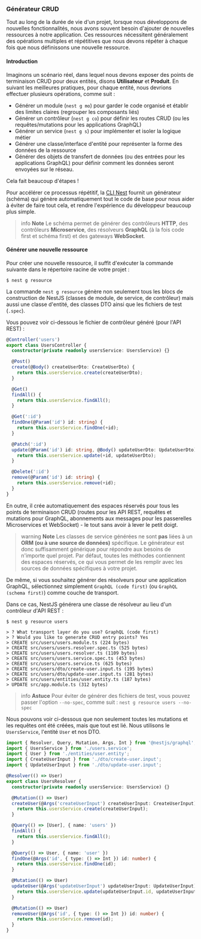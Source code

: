### Générateur CRUD

Tout au long de la durée de vie d'un projet, lorsque nous développons de nouvelles fonctionnalités, nous avons souvent besoin d'ajouter de nouvelles ressources à notre application. Ces ressources nécessitent généralement des opérations multiples et répétitives que nous devons répéter à chaque fois que nous définissons une nouvelle ressource.

#### Introduction

Imaginons un scénario réel, dans lequel nous devons exposer des points de terminaison CRUD pour deux entités, disons **Utilisateur** et **Produit**.
En suivant les meilleures pratiques, pour chaque entité, nous devrions effectuer plusieurs opérations, comme suit :

- Générer un module (`nest g mo`) pour garder le code organisé et établir des limites claires (regrouper les composants liés)
- Générer un contrôleur (`nest g co`) pour définir les routes CRUD (ou les requêtes/mutations pour les applications GraphQL)
- Générer un service (`nest g s`) pour implémenter et isoler la logique métier
- Générer une classe/interface d'entité pour représenter la forme des données de la ressource
- Générer des objets de transfert de données (ou des entrées pour les applications GraphQL) pour définir comment les données seront envoyées sur le réseau.

Cela fait beaucoup d'étapes !

Pour accélérer ce processus répétitif, la [CLI Nest](/cli/overview) fournit un générateur (schéma) qui génère automatiquement tout le code de base pour nous aider à éviter de faire tout cela, et rendre l'expérience du développeur beaucoup plus simple.

> info **Note** Le schéma permet de générer des contrôleurs **HTTP**, des contrôleurs **Microservice**, des résolveurs **GraphQL** (à la fois code first et schéma first) et des gateways **WebSocket**.

#### Générer une nouvelle ressource

Pour créer une nouvelle ressource, il suffit d'exécuter la commande suivante dans le répertoire racine de votre projet :

```shell
$ nest g resource
```

La commande `nest g resource` génère non seulement tous les blocs de construction de NestJS (classes de module, de service, de contrôleur) mais aussi une classe d'entité, des classes DTO ainsi que les fichiers de test (`.spec`).

Vous pouvez voir ci-dessous le fichier de contrôleur généré (pour l'API REST) :

```typescript
@Controller('users')
export class UsersController {
  constructor(private readonly usersService: UsersService) {}

  @Post()
  create(@Body() createUserDto: CreateUserDto) {
    return this.usersService.create(createUserDto);
  }

  @Get()
  findAll() {
    return this.usersService.findAll();
  }

  @Get(':id')
  findOne(@Param('id') id: string) {
    return this.usersService.findOne(+id);
  }

  @Patch(':id')
  update(@Param('id') id: string, @Body() updateUserDto: UpdateUserDto) {
    return this.usersService.update(+id, updateUserDto);
  }

  @Delete(':id')
  remove(@Param('id') id: string) {
    return this.usersService.remove(+id);
  }
}
```

En outre, il crée automatiquement des espaces réservés pour tous les points de terminaison CRUD (routes pour les API REST, requêtes et mutations pour GraphQL, abonnements aux messages pour les passerelles Microservices et WebSocket) - le tout sans avoir à lever le petit doigt.

> warning **Note** Les classes de service générées ne sont **pas** liées à un **ORM (ou à une source de données)** spécifique. Le générateur est donc suffisamment générique pour répondre aux besoins de n'importe quel projet. Par défaut, toutes les méthodes contiennent des espaces réservés, ce qui vous permet de les remplir avec les sources de données spécifiques à votre projet.

De même, si vous souhaitez générer des résolveurs pour une application GraphQL, sélectionnez simplement `GraphQL (code first)` (ou `GraphQL (schema first)`) comme couche de transport.

Dans ce cas, NestJS générera une classe de résolveur au lieu d'un contrôleur d'API REST :

```shell
$ nest g resource users

> ? What transport layer do you use? GraphQL (code first)
> ? Would you like to generate CRUD entry points? Yes
> CREATE src/users/users.module.ts (224 bytes)
> CREATE src/users/users.resolver.spec.ts (525 bytes)
> CREATE src/users/users.resolver.ts (1109 bytes)
> CREATE src/users/users.service.spec.ts (453 bytes)
> CREATE src/users/users.service.ts (625 bytes)
> CREATE src/users/dto/create-user.input.ts (195 bytes)
> CREATE src/users/dto/update-user.input.ts (281 bytes)
> CREATE src/users/entities/user.entity.ts (187 bytes)
> UPDATE src/app.module.ts (312 bytes)
```

> info **Astuce** Pour éviter de générer des fichiers de test, vous pouvez passer l'option `--no-spec`, comme suit : `nest g resource users --no-spec`

Nous pouvons voir ci-dessous que non seulement toutes les mutations et les requêtes ont été créées, mais que tout est lié. Nous utilisons le `UsersService`, l'entité `User` et nos DTO.

```typescript
import { Resolver, Query, Mutation, Args, Int } from '@nestjs/graphql';
import { UsersService } from './users.service';
import { User } from './entities/user.entity';
import { CreateUserInput } from './dto/create-user.input';
import { UpdateUserInput } from './dto/update-user.input';

@Resolver(() => User)
export class UsersResolver {
  constructor(private readonly usersService: UsersService) {}

  @Mutation(() => User)
  createUser(@Args('createUserInput') createUserInput: CreateUserInput) {
    return this.usersService.create(createUserInput);
  }

  @Query(() => [User], { name: 'users' })
  findAll() {
    return this.usersService.findAll();
  }

  @Query(() => User, { name: 'user' })
  findOne(@Args('id', { type: () => Int }) id: number) {
    return this.usersService.findOne(id);
  }

  @Mutation(() => User)
  updateUser(@Args('updateUserInput') updateUserInput: UpdateUserInput) {
    return this.usersService.update(updateUserInput.id, updateUserInput);
  }

  @Mutation(() => User)
  removeUser(@Args('id', { type: () => Int }) id: number) {
    return this.usersService.remove(id);
  }
}
```
